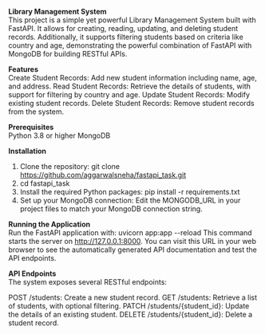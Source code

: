 **Library Management System**  
This project is a simple yet powerful Library Management System built with FastAPI. It allows for creating, reading, updating, and deleting student records. Additionally, it supports filtering students based on criteria like country and age, demonstrating the powerful combination of FastAPI with MongoDB for building RESTful APIs.

**Features**  
Create Student Records: Add new student information including name, age, and address.
Read Student Records: Retrieve the details of students, with support for filtering by country and age.
Update Student Records: Modify existing student records.
Delete Student Records: Remove student records from the system.

**Prerequisites**  
Python 3.8 or higher
MongoDB

**Installation**  
1. Clone the repository:
git clone https://github.com/aggarwalsneha/fastapi_task.git
2. cd fastapi_task
3. Install the required Python packages:
pip install -r requirements.txt
4. Set up your MongoDB connection:
Edit the MONGODB_URL in your project files to match your MongoDB connection string.

**Running the Application**  
Run the FastAPI application with:
uvicorn app:app --reload
This command starts the server on http://127.0.0.1:8000. You can visit this URL in your web browser to see the automatically generated API documentation and test the API endpoints.

**API Endpoints**   
The system exposes several RESTful endpoints:

POST /students: Create a new student record.
GET /students: Retrieve a list of students, with optional filtering.
PATCH /students/{student_id}: Update the details of an existing student.
DELETE /students/{student_id}: Delete a student record.
